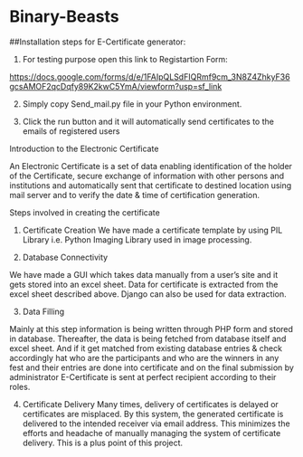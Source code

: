 # Binary-Beasts

##Installation steps for E-Certificate generator:

1. For testing purpose open this link to Registartion Form:

https://docs.google.com/forms/d/e/1FAIpQLSdFIQRmf9cm_3N8Z4ZhkyF36gcsAMOF2qcDqfy89K2kwC5YmA/viewform?usp=sf_link

2. Simply copy Send_mail.py file in your Python environment.

3. Click the run button and it will automatically send certificates to the emails of registered users



Introduction to the Electronic Certificate
                
An Electronic Certificate is a set of data enabling identification of the holder of the Certificate, secure exchange of information with other persons and institutions and automatically sent that certificate to destined location using mail server and to verify the date & time of certification generation.


Steps involved in creating the certificate

1.	Certificate Creation
We have made a certificate template by using PIL Library i.e. Python Imaging Library used in image processing.

2.	Database Connectivity

We have made a GUI which takes data manually from a user’s site and it gets stored into an excel sheet. Data for certificate is extracted from the excel sheet described above. Django can also be used for data extraction.

3.	Data Filling

Mainly at this step information is being written through PHP form and stored in database.
Thereafter, the data is being fetched from database itself and excel sheet. And if it get matched from existing database entries & check accordingly hat who are the participants and who are the winners in any fest and their entries are done into certificate and on the final submission by administrator E-Certificate is sent at perfect recipient according to their roles.

4.	Certificate Delivery
Many times, delivery of certificates is delayed or certificates are misplaced. By this system, the generated certificate is delivered to the intended receiver via email address. This minimizes the efforts and headache of manually managing the system of certificate delivery. This is a plus point of this project.

